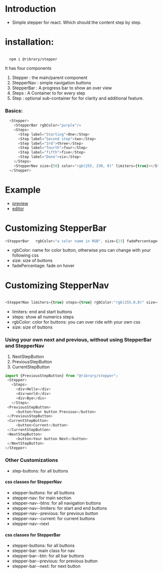 # Introduction 
- Simple stepper for react. Which should the content step by step. 

# installation:
```shell

  npm i @ribrary/stepper 

 ```

It has four components

 1. Stepper : the main/parent component
 2. StepperNav  : simple navigation buttons
 3. StepperBar :  A progress bar to show an over view 
 4. Steps : A Container to for every step
 5. Step : optional sub-container for <Steps> for clarity and additional feature.
 
### Basics: 
```js
  <Stepper>
    <StepperBar rgbColor="purple"/>
    <Steps>
      <Step label="Starting">One</Step>      
      <Step label="Second step">two</Step>      
      <Step label="3rd">three</Step>      
      <Step label="fourth">four</Step>      
      <Step label="fifth">five</Step>      
      <Step label="Done">six</Step>      
    </Steps>
    <StepperNav size={50} color="rgb(255, 230, 0)" limiters={true}></StepperNav>
  </Stepper>
```

# Example
- [preview](https://react-ts-o87qvb.stackblitz.io)
- [editor](https://stackblitz.com/edit/react-ts-o87qvb?file=App.tsx)

# Customizing StepperBar
```js
<StepperBar   rgbColor="a color name in RGB", size={23} fadePercentage={23}>
```
- rgbColor: name for color button, otherwise you can change with your following css
- size: size of buttons 
- fadePercentage: fade on hover

#  Customizing StepperNav
```js

<StepperNav limiters={true} steps={true} rgbColor:"rgb(255,0,0)" size={40}  fadePercentage={32}/>

```

- limiters: end and start buttons
- steps: show all numerics steps
- rgbColor: color for buttons: you can over ride with your own css
- size: size of buttons 

### Using your own next and previous, without using StepperBar and StepperNav
 1. NextStepButton
 2. PreviousStepButton
 3. CurrentStepButton

 ```js 
 import {PreviousStepButton} from "@ribrary/stepper";
  <Stepper>
    <Steps>
      <div>Hello</div>
      <div>world</div>
      <div>Bye</div>
    </Steps>
  <PreviousStepButton>
      <button>Your button Previous</button>
  </PreviousStepButton>
  <CurrentStepButton>
      <button>Current</button>
  </CurrentStepButton>
  <NextStepButton>
      <button>Your button Next</button>
  </NextStepButton>
</Stepper>

 ```
### Other Customizations
- step-buttons: for all buttons
#### css classes for StepperNav
- stepper-buttons: for all buttons
- stepper-nav: for main section 
- stepper-nav--btns: for all navigation buttons
- stepper-nav--limiters: for start and end buttons 
- stepper-nav--previous: for previous button
- stepper-nav--current: for current buttons
- stepper-nav--next

#### css classes for StepperBar
- stepper-buttons: for all buttons
- stepper-bar: main class for nav
- stepper-bar--btn: for all bar buttons
- stepper-bar--previous: for previous button
- stepper-bar--next: for next button